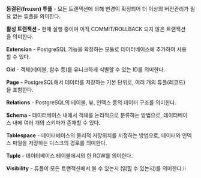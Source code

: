 
**동결된(frozen) 튜플** - 모든 트랜잭션에 의해 변경이 확정되어 더 이상의 버전관리가 필요 없는 튜플을 의미한다.  
  
**활성 트랜잭션 -** 현재 실행 중이며 아직 COMMIT/ROLLBACK 되지 않은 트랜잭션을 의미한다.  
  
**Extension** - PostgreSQL 기능을 확장하는 모듈로 데이터베이스에 추가하여 사용할 수 있다.  
  
**Oid** - 객체(테이블, 함수 등)를 유니크하게 식별할 수 있는 ID를 의미한다.  
  
**Page -** PostgreSQL에서 데이터를 저장하는 기본 단위로, 여러 개의 튜플(레코드)을 포함한다.  
  
**Relations** - PostgreSQL의 테이블, 뷰, 인덱스 등의 데이터 구조를 의미한다.  
  
**Schema -** 데이터베이스 내에서 객체를 논리적으로 분류하는 방법으로, 데이터베이스 내에 여러 개의 스키마가 존재할 수 있다.  
  
**Tablespace** - 데이터베이스의 물리적 저장위치를 지정하는 방법으로, 데이터와 인덱스 파일을 저장하는 디스크의 경로를 의미한다.  
  
**Tuple -** 데이터베이스 테이블에서의 한 ROW를 의미한다.  
  
**Visibility** - 튜플이 모든 트랜잭션에서 볼 수 있는지 (읽힐 수 있는지)를 의미한다.li
